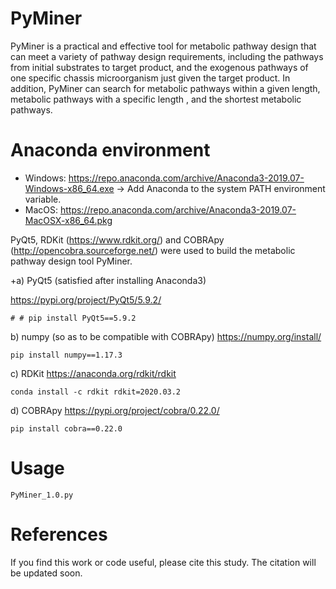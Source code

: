 # PyMiner
PyMiner is a practical and effective tool for metabolic pathway design that can meet a variety of pathway design requirements, including the pathways from initial substrates to target product, and the exogenous pathways of one specific chassis microorganism just given the target product. In addition, PyMiner can search for metabolic pathways within a given length, metabolic pathways with a specific length , and the shortest metabolic pathways.

# Anaconda environment

+ Windows:
  https://repo.anaconda.com/archive/Anaconda3-2019.07-Windows-x86_64.exe
  -> Add Anaconda to the system PATH environment variable.
+ MacOS:
  https://repo.anaconda.com/archive/Anaconda3-2019.07-MacOSX-x86_64.pkg

PyQt5, RDKit (https://www.rdkit.org/) and COBRApy (http://opencobra.sourceforge.net/) were used to build the metabolic pathway design tool PyMiner.

+a) PyQt5 (satisfied after installing Anaconda3)

  https://pypi.org/project/PyQt5/5.9.2/
```
# # pip install PyQt5==5.9.2
```

  b) numpy (so as to be compatible with COBRApy)
  https://numpy.org/install/
```
pip install numpy==1.17.3
```

  c) RDKit
  https://anaconda.org/rdkit/rdkit
```
conda install -c rdkit rdkit=2020.03.2
```

  d) COBRApy
  https://pypi.org/project/cobra/0.22.0/
```
pip install cobra==0.22.0
```

# Usage
```
PyMiner_1.0.py
```

# References
If you find this work or code useful, please cite this study. The citation will be updated soon.
